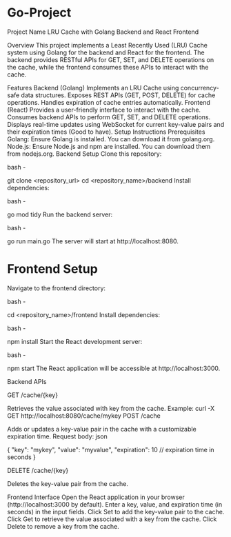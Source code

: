 # Go-Project

Project Name
LRU Cache with Golang Backend and React Frontend

Overview
This project implements a Least Recently Used (LRU) Cache system using Golang for the backend and React for the frontend. The backend provides RESTful APIs for GET, SET, and DELETE operations on the cache, while the frontend consumes these APIs to interact with the cache.

Features
Backend (Golang)
Implements an LRU Cache using concurrency-safe data structures.
Exposes REST APIs (GET, POST, DELETE) for cache operations.
Handles expiration of cache entries automatically.
Frontend (React)
Provides a user-friendly interface to interact with the cache.
Consumes backend APIs to perform GET, SET, and DELETE operations.
Displays real-time updates using WebSocket for current key-value pairs and their expiration times (Good to have).
Setup Instructions
Prerequisites
Golang: Ensure Golang is installed. You can download it from golang.org.
Node.js: Ensure Node.js and npm are installed. You can download them from nodejs.org.
Backend Setup
Clone this repository:

bash -

git clone <repository_url>
cd <repository_name>/backend
Install dependencies:

bash -

go mod tidy
Run the backend server:

bash -

go run main.go
The server will start at http://localhost:8080.

# Frontend Setup
Navigate to the frontend directory:

bash -

cd <repository_name>/frontend
Install dependencies:

bash -

npm install
Start the React development server:

bash - 

npm start
The React application will be accessible at http://localhost:3000.


Backend APIs

GET /cache/{key}

Retrieves the value associated with key from the cache.
Example: curl -X GET http://localhost:8080/cache/mykey
POST /cache

Adds or updates a key-value pair in the cache with a customizable expiration time.
Request body:
json

{
  "key": "mykey",
  "value": "myvalue",
  "expiration": 10 // expiration time in seconds
}

DELETE /cache/{key}

Deletes the key-value pair from the cache.

Frontend Interface
Open the React application in your browser (http://localhost:3000 by default).
Enter a key, value, and expiration time (in seconds) in the input fields.
Click Set to add the key-value pair to the cache.
Click Get to retrieve the value associated with a key from the cache.
Click Delete to remove a key from the cache.
